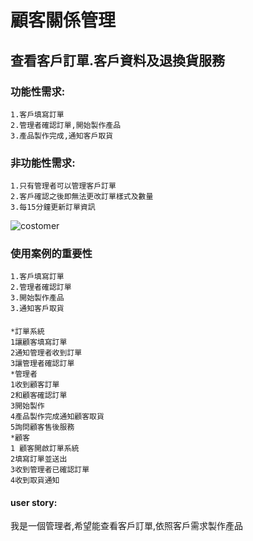 # 顧客關係管理
## 查看客戶訂單.客戶資料及退換貨服務
### 功能性需求:
    1.客戶填寫訂單
    2.管理者確認訂單,開始製作產品
    3.產品製作完成,通知客戶取貨
### 非功能性需求:
    1.只有管理者可以管理客戶訂單
    2.客戶確認之後即無法更改訂單樣式及數量
    3.每15分鐘更新訂單資訊

![costomer](133.png"usecasediagram")
### 使用案例的重要性
    1.客戶填寫訂單
    2.管理者確認訂單
    3.開始製作產品
    3.通知客戶取貨
#### 
    *訂單系統
    1讓顧客填寫訂單
    2通知管理者收到訂單
    3讓管理者確認訂單
    *管理者
    1收到顧客訂單
    2和顧客確認訂單
    3開始製作
    4產品製作完成通知顧客取貨
    5詢問顧客售後服務
    *顧客
    1 顧客開啟訂單系統
    2填寫訂單並送出
    3收到管理者已確認訂單
    4收到取貨通知
#### user story:
 我是一個管理者,希望能查看客戶訂單,依照客戶需求製作產品     
       
